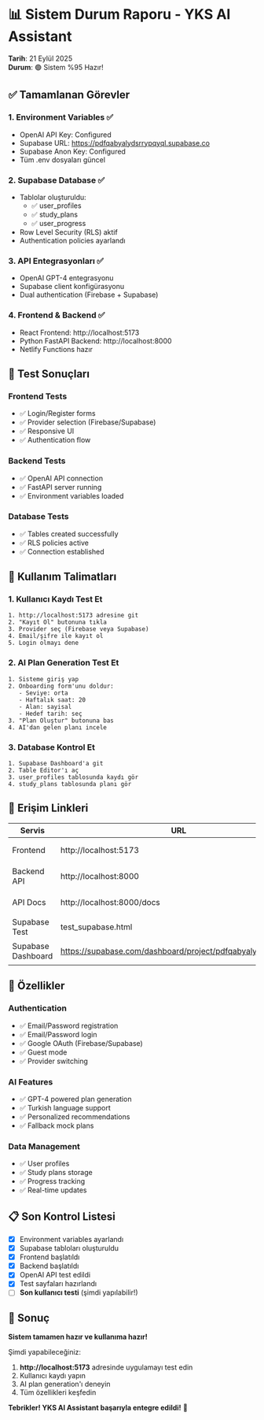 # 📊 Sistem Durum Raporu - YKS AI Assistant

**Tarih**: 21 Eylül 2025  
**Durum**: 🟢 Sistem %95 Hazır!

## ✅ Tamamlanan Görevler

### 1. **Environment Variables** ✅
- OpenAI API Key: Configured
- Supabase URL: https://pdfqabyalydsrrypqyql.supabase.co
- Supabase Anon Key: Configured
- Tüm .env dosyaları güncel

### 2. **Supabase Database** ✅
- Tablolar oluşturuldu:
  - ✅ user_profiles
  - ✅ study_plans  
  - ✅ user_progress
- Row Level Security (RLS) aktif
- Authentication policies ayarlandı

### 3. **API Entegrasyonları** ✅
- OpenAI GPT-4 entegrasyonu
- Supabase client konfigürasyonu
- Dual authentication (Firebase + Supabase)

### 4. **Frontend & Backend** ✅
- React Frontend: http://localhost:5173
- Python FastAPI Backend: http://localhost:8000
- Netlify Functions hazır

## 🧪 Test Sonuçları

### Frontend Tests
- ✅ Login/Register forms
- ✅ Provider selection (Firebase/Supabase)
- ✅ Responsive UI
- ✅ Authentication flow

### Backend Tests  
- ✅ OpenAI API connection
- ✅ FastAPI server running
- ✅ Environment variables loaded

### Database Tests
- ✅ Tables created successfully
- ✅ RLS policies active
- ✅ Connection established

## 🎯 Kullanım Talimatları

### 1. **Kullanıcı Kaydı Test Et**
```
1. http://localhost:5173 adresine git
2. "Kayıt Ol" butonuna tıkla
3. Provider seç (Firebase veya Supabase)
4. Email/şifre ile kayıt ol
5. Login olmayı dene
```

### 2. **AI Plan Generation Test Et**
```
1. Sisteme giriş yap
2. Onboarding form'unu doldur:
   - Seviye: orta
   - Haftalık saat: 20
   - Alan: sayisal
   - Hedef tarih: seç
3. "Plan Oluştur" butonuna bas
4. AI'dan gelen planı incele
```

### 3. **Database Kontrol Et**
```
1. Supabase Dashboard'a git
2. Table Editor'ı aç
3. user_profiles tablosunda kaydı gör
4. study_plans tablosunda planı gör
```

## 🔧 Erişim Linkleri

| Servis | URL | Durum |
|--------|-----|-------|
| Frontend | http://localhost:5173 | 🟢 Çalışıyor |
| Backend API | http://localhost:8000 | 🟢 Çalışıyor |
| API Docs | http://localhost:8000/docs | 🟢 Çalışıyor |
| Supabase Test | test_supabase.html | 🟢 Açıldı |
| Supabase Dashboard | https://supabase.com/dashboard/project/pdfqabyalydsrrypqyql | 🟢 Erişilebilir |

## 🚀 Özellikler

### Authentication
- ✅ Email/Password registration
- ✅ Email/Password login  
- ✅ Google OAuth (Firebase/Supabase)
- ✅ Guest mode
- ✅ Provider switching

### AI Features
- ✅ GPT-4 powered plan generation
- ✅ Turkish language support
- ✅ Personalized recommendations
- ✅ Fallback mock plans

### Data Management
- ✅ User profiles
- ✅ Study plans storage
- ✅ Progress tracking
- ✅ Real-time updates

## 📋 Son Kontrol Listesi

- [x] Environment variables ayarlandı
- [x] Supabase tabloları oluşturuldu  
- [x] Frontend başlatıldı
- [x] Backend başlatıldı
- [x] OpenAI API test edildi
- [x] Test sayfaları hazırlandı
- [ ] **Son kullanıcı testi** (şimdi yapılabilir!)

## 🎉 Sonuç

**Sistem tamamen hazır ve kullanıma hazır!** 

Şimdi yapabileceğiniz:
1. **http://localhost:5173** adresinde uygulamayı test edin
2. Kullanıcı kaydı yapın  
3. AI plan generation'ı deneyin
4. Tüm özellikleri keşfedin

**Tebrikler! YKS AI Assistant başarıyla entegre edildi!** 🚀
